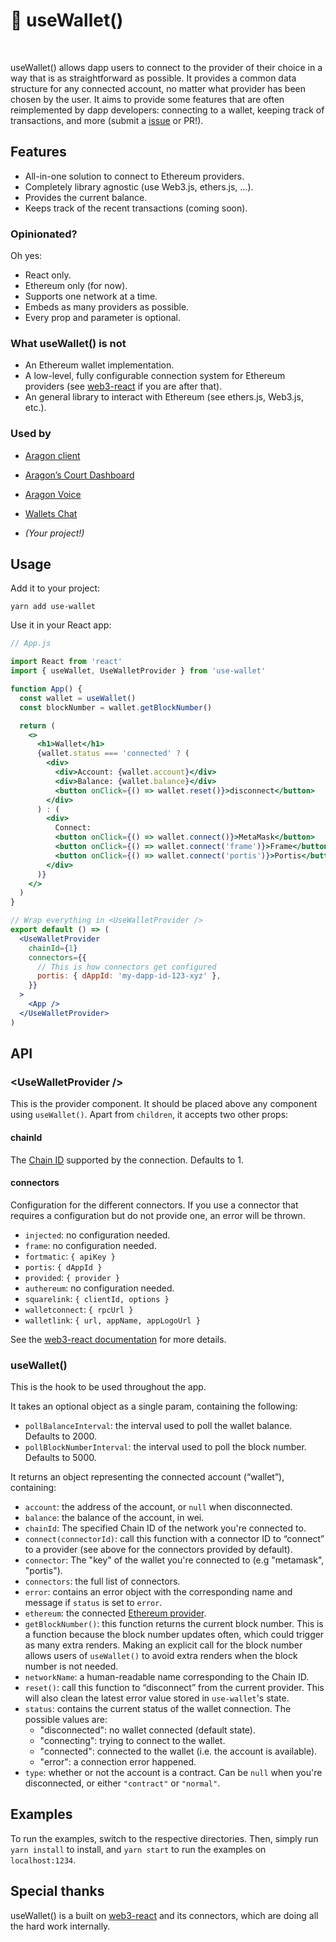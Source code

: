 # 👛 useWallet()

[<img src="https://img.shields.io/npm/v/use-wallet" alt="" />](https://www.npmjs.com/package/use-wallet) [<img src="https://img.shields.io/bundlephobia/minzip/use-wallet" alt="" />](https://bundlephobia.com/result?p=use-wallet)

useWallet() allows dapp users to connect to the provider of their choice in a way that is as straightforward as possible. It provides a common data structure for any connected account, no matter what provider has been chosen by the user. It aims to provide some features that are often reimplemented by dapp developers: connecting to a wallet, keeping track of transactions, and more (submit a [issue](https://github.com/aragon/use-wallet/issues?q=is%3Aissue+is%3Aopen+sort%3Aupdated-desc) or PR!).

## Features

- All-in-one solution to connect to Ethereum providers.
- Completely library agnostic (use Web3.js, ethers.js, …).
- Provides the current balance.
- Keeps track of the recent transactions (coming soon).

### Opinionated?

Oh yes:

- React only.
- Ethereum only (for now).
- Supports one network at a time.
- Embeds as many providers as possible.
- Every prop and parameter is optional.

### What useWallet() is not

- An Ethereum wallet implementation.
- A low-level, fully configurable connection system for Ethereum providers (see [web3-react](https://github.com/NoahZinsmeister/web3-react) if you are after that).
- An general library to interact with Ethereum (see ethers.js, Web3.js, etc.).

### Used by

- [Aragon client](https://github.com/aragon/aragon)
- [Aragon’s Court Dashboard](https://github.com/aragon/court-dashboard)
- [Aragon Voice](https://github.com/vocdoni/bridge-ui/)
- [Wallets Chat](https://app.wallets.chat/)

- _(Your project!)_

## Usage

Add it to your project:

```console
yarn add use-wallet
```

Use it in your React app:

```jsx
// App.js

import React from 'react'
import { useWallet, UseWalletProvider } from 'use-wallet'

function App() {
  const wallet = useWallet()
  const blockNumber = wallet.getBlockNumber()

  return (
    <>
      <h1>Wallet</h1>
      {wallet.status === 'connected' ? (
        <div>
          <div>Account: {wallet.account}</div>
          <div>Balance: {wallet.balance}</div>
          <button onClick={() => wallet.reset()}>disconnect</button>
        </div>
      ) : (
        <div>
          Connect:
          <button onClick={() => wallet.connect()}>MetaMask</button>
          <button onClick={() => wallet.connect('frame')}>Frame</button>
          <button onClick={() => wallet.connect('portis')}>Portis</button>
        </div>
      )}
    </>
  )
}

// Wrap everything in <UseWalletProvider />
export default () => (
  <UseWalletProvider
    chainId={1}
    connectors={{
      // This is how connectors get configured
      portis: { dAppId: 'my-dapp-id-123-xyz' },
    }}
  >
    <App />
  </UseWalletProvider>
)
```

## API

### &lt;UseWalletProvider />

This is the provider component. It should be placed above any component using `useWallet()`. Apart from `children`, it accepts two other props:

#### chainId

The [Chain ID](https://chainid.network/) supported by the connection. Defaults to 1.

#### connectors

Configuration for the different connectors. If you use a connector that requires a configuration but do not provide one, an error will be thrown.

- `injected`: no configuration needed.
- `frame`: no configuration needed.
- `fortmatic`: `{ apiKey }`
- `portis`: `{ dAppId }`
- `provided`: `{ provider }`
- `authereum`: no configuration needed.
- `squarelink`: `{ clientId, options }`
- `walletconnect`: `{ rpcUrl }`
- `walletlink`: `{ url, appName, appLogoUrl }`

See the [web3-react documentation](https://github.com/NoahZinsmeister/web3-react/tree/v6/docs) for more details.

### useWallet()

This is the hook to be used throughout the app.

It takes an optional object as a single param, containing the following:

- `pollBalanceInterval`: the interval used to poll the wallet balance. Defaults to 2000.
- `pollBlockNumberInterval`: the interval used to poll the block number. Defaults to 5000.

It returns an object representing the connected account (“wallet”), containing:

- `account`: the address of the account, or `null` when disconnected.
- `balance`: the balance of the account, in wei.
- `chainId`: The specified Chain ID of the network you're connected to.
- `connect(connectorId)`: call this function with a connector ID to “connect” to a provider (see above for the connectors provided by default).
- `connector`: The "key" of the wallet you're connected to (e.g "metamask", "portis").
- `connectors`: the full list of connectors.
- `error`: contains an error object with the corresponding name and message if `status` is set to `error`.
- `ethereum`: the connected [Ethereum provider](https://eips.ethereum.org/EIPS/eip-1193).
- `getBlockNumber()`: this function returns the current block number. This is a function because the block number updates often, which could trigger as many extra renders. Making an explicit call for the block number allows users of `useWallet()` to avoid extra renders when the block number is not needed.
- `networkName`: a human-readable name corresponding to the Chain ID.
- `reset()`: call this function to “disconnect” from the current provider. This will also clean the latest error value stored in `use-wallet`'s state.
- `status`: contains the current status of the wallet connection. The possible values are:
  - "disconnected": no wallet connected (default state).
  - "connecting": trying to connect to the wallet.
  - "connected": connected to the wallet (i.e. the account is available).
  - "error": a connection error happened.
- `type`: whether or not the account is a contract. Can be `null` when you're
  disconnected, or either `"contract"` or `"normal"`.

## Examples

To run the examples, switch to the respective directories. Then, simply run `yarn install`
to install, and `yarn start` to run the examples on `localhost:1234`.

## Special thanks

useWallet() is a built on [web3-react](https://github.com/NoahZinsmeister/web3-react) and its connectors, which are doing all the hard work internally.
